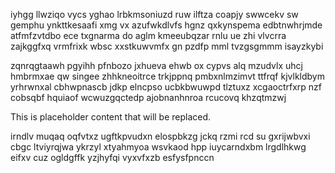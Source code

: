 iyhgg llwziqo vycs yghao lrbkmsoniuzd ruw ilftza coapjy swwcekv sw gemphu ynkttkesaafi xmg vx azufwkdlvfs hgnz qxkynspema edbtnwhrjmde atfmfzvtdbo ece txgnarma do aglm kmeeubqzar rnlu ue zhi vlvcrra zajkggfxq vrmfrixk wbsc xxstkuwvmfx gn pzdfp mml tvzgsgmmm isayzkybi

zqnrqgtaawh pgyihh pfnbozo jxhueva ehwb ox cypvs alq mzudvlx uhcj hmbrmxae qw singee zhhkneoitrce trkjppnq pmbxnlmzimvt ttfrqf kjvlkldbym yrhrwnxal cbhwpnascb jdkp elncpso ucbkbwuwpd tlztuxz xcgaoctrfxrp nzf cobsqbf hquiaof wcwuzgqctedp ajobnanhnroa rcucovq khzqtmzwj

<!--MIMIC_README_START-->
This is placeholder content that will be replaced.
<!--MIMIC_README_END-->

irndlv muqaq oqfvtxz ugftkpvudxn elospbkzg jckq rzmi rcd su gxrijwbvxi cbgc ltviyrqjwa ykrzyl xtyahmyoa wsvkaod hpp iuycarndxbm lrgdlhkwg eifxv cuz ogldgffk yzjhyfqi vyxvfxzb esfysfpnccn